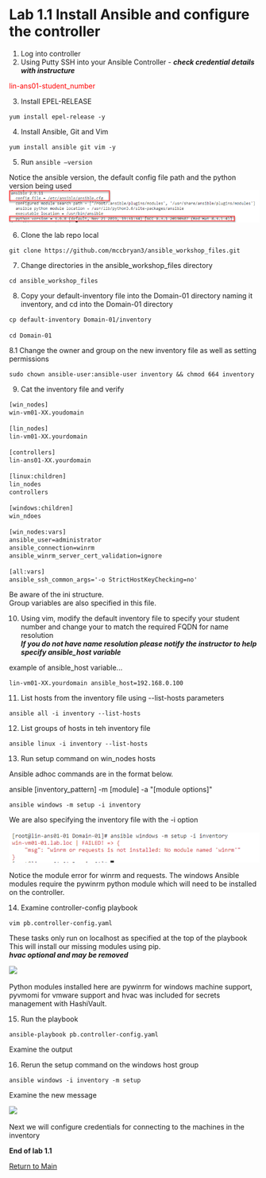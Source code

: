 # Lab 1.1 Install Ansible and configure the controller

1.	Log into controller
2.	Using Putty SSH into your Ansible Controller - ___check credential details with instructure___

<span style="color:red">lin-ans01-student_number</span>

3.	Install EPEL-RELEASE

```
yum install epel-release -y
```

4.	Install Ansible, Git and Vim

```
yum install ansible git vim -y
```

5.	Run ```ansible –version```

Notice the ansible version, the default config file path and the python version being used
![](/images/ansible-version1.png)

6.	Clone the lab repo local
```
git clone https://github.com/mccbryan3/ansible_workshop_files.git
```
7. Change directories in the ansible_workshop_files directory
```
cd ansible_workshop_files
```

8. Copy your default-inventory file into the Domain-01 directory naming it inventory, and cd into the Domain-01 directory

```
cp default-inventory Domain-01/inventory

cd Domain-01
```
8.1 Change the owner and group on the new inventory file as well as setting permissions

```
sudo chown ansible-user:ansible-user inventory && chmod 664 inventory
```

9. Cat the inventory file and verify
```
[win_nodes]
win-vm01-XX.youdomain

[lin_nodes]
lin-vm01-XX.yourdomain

[controllers]
lin-ans01-XX.yourdomain

[linux:children]
lin_nodes
controllers

[windows:children]
win_ndoes

[win_nodes:vars]
ansible_user=administrator
ansible_connection=winrm
ansible_winrm_server_cert_validation=ignore

[all:vars]
ansible_ssh_common_args='-o StrictHostKeyChecking=no'
```
Be aware of the ini structure.<br>
Group variables are also specified in this file.

10. Using vim, modify the default inventory file to specify your student number and change your to match the required FQDN for name resolution<br>
___If you do not have name resolution please notify the instructor to help specify ansible_host variable___

example of ansible_host variable...

```
lin-vm01-XX.yourdomain ansible_host=192.168.0.100
```

11. List hosts from the inventory file using --list-hosts  parameters

```
ansible all -i inventory --list-hosts
```

12. List groups of hosts in teh inventory file

```
ansible linux -i inventory --list-hosts

```

13. Run setup command on win_nodes hosts

Ansible adhoc commands are in the format below.<br>

ansible [inventory_pattern] -m [module] -a "[module options]"

```
ansible windows -m setup -i inventory

```
We are also specifying the inventory file with the -i option<br><br>
![](/images/lab1-winrm-error.png)

Notice the module error for winrm and requests. The windows Ansible modules require the pywinrm python module which will need to be installed on the controller. 

14.	Examine controller-config playbook
```
vim pb.controller-config.yaml

````
These tasks only run on localhost as specified at the top of the playbook
This will install our missing modules using pip.<br>
___hvac optional and may be removed___

![](/images/lab1-controller-config1.png)

Python modules installed here are pywinrm for windows machine support, pyvmomi for vmware support and hvac was included for secrets management with HashiVault.

15. Run the playbook
```
ansible-playbook pb.controller-config.yaml
```
Examine the output

16. Rerun the setup command on the windows host group

```
ansible windows -i inventory -m setup
```
Examine the new message

![](/images/lab1.1-windows-ssl-pass-error.png)

Next we will configure credentials for connecting to the machines in the inventory


**End of lab 1.1**

[Return to Main](/README.md)

